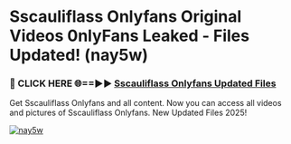 # Sscauliflass Onlyfans Original Videos 0nlyFans Leaked - Files Updated! (nay5w)

<h3>🔴 CLICK HERE 🌐==►► <a href="https://tinyurl.com/4seja8ks" rel="nofollow">Sscauliflass Onlyfans Updated Files</a></h3>

Get Sscauliflass Onlyfans and all content. Now you can access all videos and pictures of Sscauliflass Onlyfans. New Updated Files 2025!

[![nay5w](https://i.imgur.com/EWjZXRe.gif)](https://tinyurl.com/4seja8ks)
